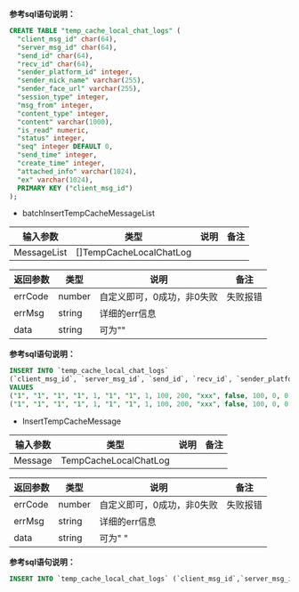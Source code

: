**参考sql语句说明：**
```sql
CREATE TABLE "temp_cache_local_chat_logs" (
  "client_msg_id" char(64),
  "server_msg_id" char(64),
  "send_id" char(64),
  "recv_id" char(64),
  "sender_platform_id" integer,
  "sender_nick_name" varchar(255),
  "sender_face_url" varchar(255),
  "session_type" integer,
  "msg_from" integer,
  "content_type" integer,
  "content" varchar(1000),
  "is_read" numeric,
  "status" integer,
  "seq" integer DEFAULT 0,
  "send_time" integer,
  "create_time" integer,
  "attached_info" varchar(1024),
  "ex" varchar(1024),
  PRIMARY KEY ("client_msg_id")
);
```

- batchInsertTempCacheMessageList

| 输入参数     | 类型                                                         | 说明 |备注|
| --------- | ------------------------------------------------------------ | ----- |-----------------------|
| MessageList     |[]TempCacheLocalChatLog                                      |   | |



| 返回参数     | 类型                                                         | 说明 |备注|
| --------- | ------------------------------------------------------------ | ----- |-----------------------|
| errCode      | number                                         | 自定义即可，0成功，非0失败| 失败报错|
| errMsg     | string                                          | 详细的err信息 ||
| data      | string                                          | 可为""  ||

**参考sql语句说明：**

```sql
INSERT INTO `temp_cache_local_chat_logs` 
(`client_msg_id`, `server_msg_id`, `send_id`, `recv_id`, `sender_platform_id`, `sender_nick_name`, `sender_face_url`, `session_type`, `msg_from`, `content_type`, `content`, `is_read`, `status`, `seq`, `send_time`, `create_time`, `attached_info`, `ex`) 
VALUES 
("1", "1", "1", "1", 1, "1", "1", 1, 100, 200, "xxx", false, 100, 0, 0, 0, "", ""), 
("1", "1", "1", "1", 1, "1", "1", 1, 100, 200, "xxx", false, 100, 0, 0, 0, "", "");
```

- InsertTempCacheMessage

| 输入参数     | 类型                                                         | 说明 |备注|
| --------- | ------------------------------------------------------------ | ----- |-----------------------|
| Message     | TempCacheLocalChatLog                                      |   | |


| 返回参数     | 类型                                                         | 说明 |备注|
| --------- | ------------------------------------------------------------ | ----- |-----------------------|
| errCode      | number                                         | 自定义即可，0成功，非0失败| 失败报错|
| errMsg     | string                                          | 详细的err信息 ||
| data      | string                                          | 可为" " ||

**参考sql语句说明：**

```sql
INSERT INTO `temp_cache_local_chat_logs` (`client_msg_id`,`server_msg_id`,`send_id`,`recv_id`,`sender_platform_id`,`sender_nick_name`,`sender_face_url`,`session_type`,`msg_from`,`content_type`,`content`,`is_read`,`status`,`seq`,`send_time`,`create_time`,`attached_info`,`ex`) VALUES ("1","1","1","1",1,"1","1",1,100,200,"xxx",false,100,0,0,0,"","")
```